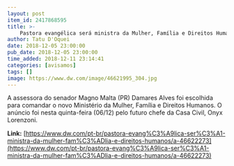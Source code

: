 ```yaml
---
layout: post
item_id: 2417868595
title: >-
    Pastora evangélica será ministra da Mulher, Família e Direitos Humanos
author: Tatu D'Oquei
date: 2018-12-05 23:00:00
pub_date: 2018-12-05 23:00:00
time_added: 2018-12-11 23:14:41
categories: [avisamos]
tags: []
image: https://www.dw.com/image/46621995_304.jpg
---
```


A assessora do senador Magno Malta (PR) Damares Alves foi escolhida para comandar o novo Ministério da Mulher, Família e Direitos Humanos. O anúncio foi nesta quinta-feira (06/12) pelo futuro chefe da Casa Civil, Onyx Lorenzoni.

**Link:** [https://www.dw.com/pt-br/pastora-evang%C3%A9lica-ser%C3%A1-ministra-da-mulher-fam%C3%ADlia-e-direitos-humanos/a-46622273](https://www.dw.com/pt-br/pastora-evang%C3%A9lica-ser%C3%A1-ministra-da-mulher-fam%C3%ADlia-e-direitos-humanos/a-46622273)


